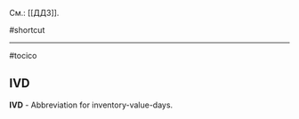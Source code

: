 См.: [[ДДЗ]].

#shortcut




<hr/>

#tocico

## IVD

<b>IVD</b> - Abbreviation for inventory-value-days.  


